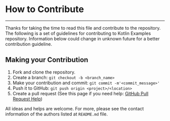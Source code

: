 # How to Contribute
* * *
Thanks for taking the time to read this file and contribute to the repository.  
The following is a set of guidelines for contributing to Kotlin Examples repository. Information below could change in unknown future for a better contribution guideline. 
## Making your Contribution
1. Fork and clone the repository.
2. Create a branch: `git checkout -b <branch_name>`
3. Make your contribution and commit: `git commit -m'<commit_message>'`
4. Push it to GitHub: `git push origin <project>/<location>`
5. Create a pull request (See this page if you need help: [GitHub Pull Request Help](https://help.github.com/en/github/collaborating-with-issues-and-pull-requests/about-pull-requests))
 
All ideas and helps are welcome. For more, please see the contact information of the authors listed at `README.md` file. 